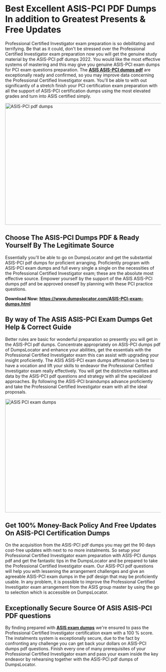 <h1><strong>Best Excellent ASIS-PCI PDF Dumps In addition to Greatest Presents &amp; Free Updates</strong></h1>
<p>Professional Certified Investigator exam preparation is so debilitating and terrifying. Be that as it could, don't be stressed over the Professional Certified Investigator exam preparation now you will get the genuine study material by the ASIS-PCI pdf dumps 2022. You would like the most effective systems of mastering and this may give you genuine ASIS-PCI exam dumps for PCI exam questions preparation. The <strong><a href="https://www.dumpslocator.com/ASIS-PCI-exam-dumps.html">ASIS ASIS-PCI dumps pdf</a></strong> are exceptionally ready and confirmed, so you may improve data concerning the Professional Certified Investigator exam. You'll be able to with out significantly of a stretch finish your PCI certification exam preparation with all the support of ASIS-PCI certification dumps using the most elevated grades and turn into ASIS certified simply.</p>
<p><img src="https://i.ibb.co/SKhFh8d/Pastel-Purple-Computer-UI-Class-Syllabus-Education-Presentation.png" alt="ASIS-PCI pdf dumps" width="700" height="393" /></p>
<h2><strong>Choose The ASIS-PCI Dumps PDF &amp; Ready Yourself By The Legitimate Source</strong></h2>
<p>Essentially you'll be able to go on DumpsLocator and get the substantial ASIS-PCI pdf dumps for proficient arranging. Proficiently program with ASIS-PCI exam dumps and full every single a single on the necessities of the Professional Certified Investigator exam; these are the absolute most effective source. Empower yourself by the support of the ASIS ASIS-PCI dumps pdf and be approved oneself by planning with these PCI practice questions.</p>
<p><strong>Download Now: <a href="https://www.dumpslocator.com/ASIS-PCI-exam-dumps.html">https://www.dumpslocator.com/ASIS-PCI-exam-dumps.html</a></strong></p>
<h2><strong>By way of The ASIS ASIS-PCI Exam Dumps Get Help &amp; Correct Guide</strong></h2>
<p>Better rules are basic for wonderful preparation so presently you will get in the ASIS-PCI pdf dumps. Concentrate appropriately on ASIS-PCI dumps pdf of DumpsLocator and enhance your abilities, get the essentials with the Professional Certified Investigator exam this can assist with upgrading your insight proficiently. The ASIS ASIS-PCI exam dumps affirmation is best to have a vocation and lift your skills to endeavor the Professional Certified Investigator exam really effectively. You will get the distinctive realities and data by the ASIS-PCI pdf questions and strategy with all the specialized approaches. By following the ASIS-PCI braindumps advance proficiently and take the Professional Certified Investigator exam with all the ideal proposals.</p>
<p><a href="https://www.dumpslocator.com/ASIS-PCI-exam-dumps.html"><img src="https://i.ibb.co/NtZbgjG/Blue-and-White-Medical-Dental-Clinic-Facebook-Ad.png" alt="ASIS PCI exam dumps" width="700" height="367" /></a></p>
<h2><strong>Get 100% Money-Back Policy And Free Updates On ASIS-PCI Certification Dumps</strong></h2>
<p>On the acquisition from the ASIS-PCI pdf dumps you may get the 90 days cost-free updates with next to no more instalments. So setup your Professional Certified Investigator exam preparation with ASIS-PCI dumps pdf and get the fantastic tips in the DumpsLocator and be prepared to take the Professional Certified Investigator exam. Our ASIS-PCI pdf questions will help you with lessening the arrangement challenges and give an agreeable ASIS-PCI exam dumps in the pdf design that may be proficiently usable. In any problem, it is possible to improve the Professional Certified Investigator exam arrangement from the ASIS group master by using the go to selection which is accessible on DumpsLocator.</p>
<h2><strong>Exceptionally Secure Source Of ASIS ASIS-PCI PDF questions</strong></h2>
<p>By finding prepared with <strong><a href="https://www.dumpslocator.com/asis-exams.html">ASIS exam dumps</a></strong> we're ensured to pass the Professional Certified Investigator certification exam with a 100 % score. The instalments system is exceptionally secure, due to the fact by confronting any challenge you can get back your dollars on ASIS-PCI dumps pdf questions. Finish every one of many prerequisites of your Professional Certified Investigator exam and pass your exam inside the key endeavor by rehearsing together with the ASIS-PCI pdf dumps of DumpsLocator.</p>

